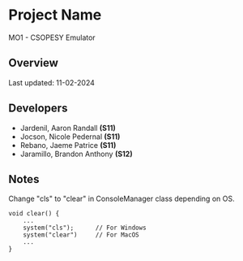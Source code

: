 # Project Name
MO1 - CSOPESY Emulator


## Overview

Last updated: 11-02-2024

## Developers
- Jardenil, Aaron Randall **(S11)**
- Jocson, Nicole Pedernal **(S11)**
- Rebano, Jaeme Patrice **(S11)**
- Jaramillo, Brandon Anthony **(S12)**

## Notes

Change "cls" to "clear" in ConsoleManager class depending on OS.

```
void clear() {
    ...
    system("cls");      // For Windows
    system("clear")     // For MacOS
    ...
}
```